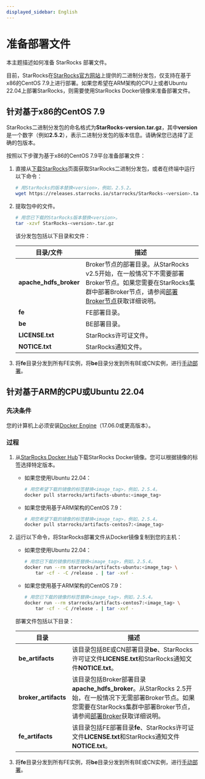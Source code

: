 ```yaml
---
displayed_sidebar: English
---
```


# 准备部署文件

本主题描述如何准备 StarRocks 部署文件。

目前，StarRocks在[StarRocks官方网站](https://www.starrocks.io/download/community)上提供的二进制分发包，仅支持在基于x86的CentOS 7.9上进行部署。如果您希望在ARM架构的CPU上或者Ubuntu 22.04上部署StarRocks，则需要使用StarRocks Docker镜像来准备部署文件。

## 针对基于x86的CentOS 7.9

StarRocks二进制分发包的命名格式为**StarRocks-version.tar.gz**，其中**version**是一个数字（例如**2.5.2**），表示二进制分发包的版本信息。请确保您已选择了正确的包版本。

按照以下步骤为基于x86的CentOS 7.9平台准备部署文件：

1. 直接从[下载StarRocks](https://www.starrocks.io/download/community)页面获取StarRocks二进制分发包，或者在终端中运行以下命令：

   ```Bash
   # 用StarRocks的版本替换<version>，例如，2.5.2。
   wget https://releases.starrocks.io/starrocks/StarRocks-<version>.tar.gz
   ```

2. 提取包中的文件。

   ```Bash
   # 用您已下载的StarRocks版本替换<version>。
   tar -xzvf StarRocks-<version>.tar.gz
   ```

   该分发包包括以下目录和文件：

   | **目录/文件**     | **描述**                                              |
   | ---------------------- | ------------------------------------------------------------ |
   | **apache_hdfs_broker** | Broker节点的部署目录。从StarRocks v2.5开始，在一般情况下不需要部署Broker节点。如果您需要在StarRocks集群中部署Broker节点，请参阅[部署Broker节点](../deployment/deploy_broker.md)获取详细说明。 |
   | **fe**                 | FE部署目录。                                 |
   | **be**                 | BE部署目录。                                 |
   | **LICENSE.txt**        | StarRocks许可证文件。                                  |
   | **NOTICE.txt**         | StarRocks通知文件。                                   |

3. 将**fe**目录分发到所有FE实例，将**be**目录分发到所有BE或CN实例，进行[手动部署](../deployment/deploy_manually.md)。

## 针对基于ARM的CPU或Ubuntu 22.04

### 先决条件

您的计算机上必须安装[Docker Engine](https://docs.docker.com/engine/install/)（17.06.0或更高版本）。

### 过程

1. 从[StarRocks Docker Hub](https://hub.docker.com/r/starrocks/artifacts-ubuntu/tags)下载StarRocks Docker镜像。您可以根据镜像的标签选择特定版本。

   - 如果您使用Ubuntu 22.04：

     ```Bash
     # 用您希望下载的镜像的标签替换<image_tag>，例如，2.5.4。
     docker pull starrocks/artifacts-ubuntu:<image_tag>
     ```

   - 如果您使用基于ARM架构的CentOS 7.9：

     ```Bash
     # 用您希望下载的镜像的标签替换<image_tag>，例如，2.5.4。
     docker pull starrocks/artifacts-centos7:<image_tag>
     ```

2. 运行以下命令，将StarRocks部署文件从Docker镜像复制到您的主机：

   - 如果您使用Ubuntu 22.04：

     ```Bash
     # 用您已下载的镜像的标签替换<image_tag>，例如，2.5.4。
     docker run --rm starrocks/artifacts-ubuntu:<image_tag> \
         tar -cf - -C /release . | tar -xvf -
     ```

   - 如果您使用基于ARM架构的CentOS 7.9：

     ```Bash
     # 用您已下载的镜像的标签替换<image_tag>，例如，2.5.4。
     docker run --rm starrocks/artifacts-centos7:<image_tag> \
         tar -cf - -C /release . | tar -xvf -
     ```

   部署文件包括以下目录：

   | **目录**        | **描述**                                              |
   | -------------------- | ------------------------------------------------------------ |
   | **be_artifacts**     | 该目录包括BE或CN部署目录**be**、StarRocks许可证文件**LICENSE.txt**和StarRocks通知文件**NOTICE.txt**。 |
   | **broker_artifacts** | 该目录包括Broker部署目录**apache_hdfs_broker**。从StarRocks 2.5开始，在一般情况下无需部署Broker节点。如果您需要在StarRocks集群中部署Broker节点，请参阅[部署Broker](../deployment/deploy_broker.md)获取详细说明。 |
   | **fe_artifacts**     | 该目录包括FE部署目录**fe**、StarRocks许可证文件**LICENSE.txt**和StarRocks通知文件**NOTICE.txt**。|

3. 将**fe**目录分发到所有FE实例，将**be**目录分发到所有BE或CN实例，进行[手动部署](../deployment/deploy_manually.md)。

